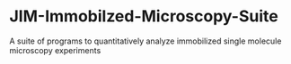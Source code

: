# JIM-Immobilzed-Microscopy-Suite
A suite of programs to quantitatively analyze immobilized single molecule microscopy experiments
